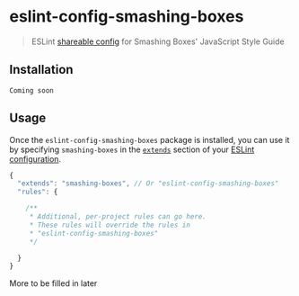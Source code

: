 # eslint-config-smashing-boxes

> ESLint [shareable config](http://eslint.org/docs/developer-guide/shareable-configs.html) for Smashing Boxes' JavaScript Style Guide

## Installation

```
Coming soon
```

## Usage

Once the `eslint-config-smashing-boxes` package is installed, you can use it by specifying `smashing-boxes` in the [`extends`](http://eslint.org/docs/user-guide/configuring#extending-configuration-files) section of your [ESLint configuration](http://eslint.org/docs/user-guide/configuring).

```js
{
  "extends": "smashing-boxes", // Or "eslint-config-smashing-boxes"
  "rules": {

    /**
     * Additional, per-project rules can go here.
     * These rules will override the rules in
     * "eslint-config-smashing-boxes"
     */

  }
}
```

More to be filled in later
